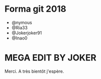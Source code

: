 # Forma git 2018

- @nymous
- @Ria33
- @Jokerjoker91
- @Inao0

# MEGA EDIT BY JOKER
Merci. A très bientôt j'espère.
